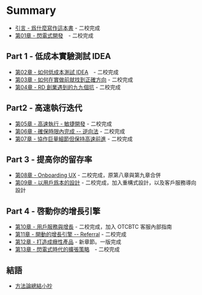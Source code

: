 # Summary

* [引言 - 爲什麼寫作這本書](00.md) - 二校完成
* [第01章 - 閃電式開發](01.md)　- 二校完成

## Part 1 - 低成本實驗測試 IDEA

* [第02章 - 如何低成本測試 IDEA](02.md)　- 二校完成
* [第03章 - 如何在實做前就找到正確方向](03.md) - 二校完成
* [第04章 - RD 創業遇到的九九個坑](04.md) - 二校完成

## Part2 - 高速執行迭代

* [第05章 - 高速執行 - 敏捷開發](05.md) - 二校完成
* [第06章 - 確保時限內完成 -- 逆向法](06.md) - 二校完成
* [第07章 - 協作巨量細節但保持高速前進](07.md) - 二校完成

## Part 3 - 提高你的留存率

* [第08章 - Onboarding UX](08.md) - 二校完成，原第八章與第九章合併
* [第09章 - 以用戶爲本的設計](09.md) - 二校完成，加入重構式設計，以及客戶服務導向設計

## Part 4 - 啓動你的增長引擎

* [第10章 - 用戶服務與增長](10.md) - 二校完成，加入 OTCBTC 客服內部指南
* [第11章 - 開動的增長引擎 -- Referral](11.md) - 二校完成
* [第12章 - 打造成癮性產品](12.md) - 新章節。一版完成
* [第13章 - 閃電式時代的擴張策略](13.md)　- 二校完成

## 結語

* [方法論總結小抄](14.md)
